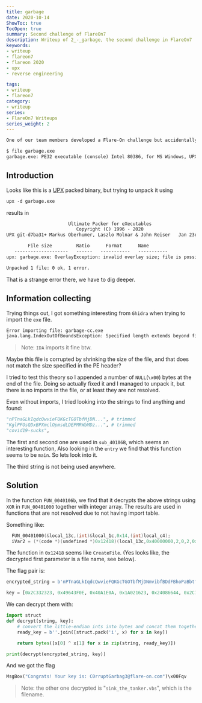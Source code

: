 ```yaml
---
title: garbage
date: 2020-10-14
ShowToc: true
TocOpen: true
summary: Second challenge of FlareOn7
description: Writeup of 2_-_garbage, the second challenge in FlareOn7
keywords:
- writeup
- flareon7
- flareon 2020
- upx
- reverse engineering

tags:
- writeup
- flareon7
category:
- writeup
series:
- FlareOn7 Writeups
series_weight: 2
---
```


```txt
One of our team members developed a Flare-On challenge but accidentally deleted it. We recovered it using extreme digital forensic techniques but it seems to be corrupted. We would fix it but we are too busy solving today's most important information security threats affecting our global economy. You should be able to get it working again, reverse engineer it, and acquire the flag.
```

```txt
$ file garbage.exe
garbage.exe: PE32 executable (console) Intel 80386, for MS Windows, UPX compressed
```

## Introduction

Looks like this is a [UPX] packed binary, but trying to unpack it using

```txt
upx -d garbage.exe
```
results in
```txt                       
                       Ultimate Packer for eXecutables
                          Copyright (C) 1996 - 2020
UPX git-d7ba31+ Markus Oberhumer, Laszlo Molnar & John Reiser   Jan 23rd 2020

        File size         Ratio      Format      Name
   --------------------   ------   -----------   -----------
upx: garbage.exe: OverlayException: invalid overlay size; file is possibly corrupt

Unpacked 1 file: 0 ok, 1 error.
```

That is a strange error there, we have to dig deeper.

## Information collecting

Trying things out, I got something interesting from `Ghidra` when trying to import the `exe` file.

```txt
Error importing file: garbage-cc.exe
java.lang.IndexOutOfBoundsException: Specified length extends beyond file bytes length
```

> Note: `IDA` imports it fine btw.

Maybe this file is corrupted by shrinking the size of the file, and that does not match the size specified in the PE header?

I tried to test this theory so I appended a number of `NULL`(`\x00`) bytes at the end of the file. Doing so actually fixed it and I managed to unpack it,
but there is no imports in the file, or at least they are not resolved.

Even without imports, I tried looking into the strings to find anything and found:

```python
"nPTnaGLkIqdcQwvieFQKGcTGOTbfMjDN...", # trimmed
"KglPFOsQDxBPXmclOpmsdLDEPMRWbMDz...", # trimmed
"covid19-sucks",
```

The first and second one are used in `sub_40106B`, which seems an interesting function,
Also looking in the `entry` we find that this function seems to be `main`. So lets look
into it.

The third string is not being used anywhere.

## Solution

In the function `FUN_0040106b`, we find that it decrypts the above strings using `XOR` in
`FUN_00401000` together with integer array. The results are used in functions that are not resolved due to not having import table.

Something like:
```C                      
  FUN_00401000(&local_13c,(int)&local_1c,0x14,(int)local_c4);
  iVar2 = (*(code *)(undefined *)0x12418)(local_13c,0x40000000,2,0,2,0x80,0);
```

The function in `0x12418` seems like `CreateFile`. (Yes looks like, the decrypted first parameter is a file name, see below).

The flag pair is:
```python
encrypted_string = b'nPTnaGLkIqdcQwvieFQKGcTGOTbfMjDNmvibfBDdFBhoPaBbtfQuuGWYomtqTFqvBSKdUMmciqKSGZaosWCSoZlcIlyQpOwkcAgw'

key = [0x2C332323, 0x49643F0E, 0x40A1E0A, 0x1A021623, 0x24086644, 0x2C741132, 0x0F422D2A, 0x0D64503E, 0x171B045D, 0x5033616, 0x8092034, 0x0E242163, 0x58341415, 0x3A79291A, 0x58560000, 0x54]
```

We can decrypt them with:

```python
import struct
def decrypt(string, key):
    # convert the little-endian ints into bytes and concat them together
    ready_key = b''.join([struct.pack('i', x) for x in key])

    return bytes([x[0] ^ x[1] for x in zip(string, ready_key)])

print(decrypt(encrypted_string, key))
```
And we got the flag
```vb
MsgBox("Congrats! Your key is: C0rruptGarbag3@flare-on.com")\x00Fqv
```

> Note: the other one decrypted is "`sink_the_tanker.vbs`", which is the filename.

[UPX]: https://upx.github.io/